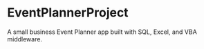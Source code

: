 # EventPlannerProject
A small business Event Planner app built with SQL, Excel, and VBA middleware.
